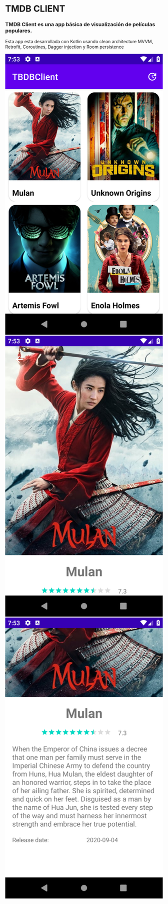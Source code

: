 # TMDB CLIENT

### TMDB Client es una app básica de visualización de películas populares.

Esta app esta desarrollada con Kotlin usando clean architecture MVVM, Retrofit, Coroutines, Dagger injection y Room persistence

![](pic1.PNG)
![](pic2.PNG)
![](pic3.PNG)
